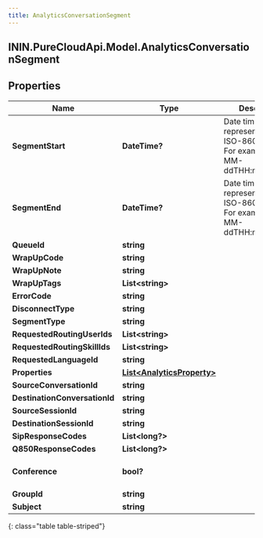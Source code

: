 ```yaml
---
title: AnalyticsConversationSegment
---
```

## ININ.PureCloudApi.Model.AnalyticsConversationSegment

## Properties

|Name | Type | Description | Notes|
|------------ | ------------- | ------------- | -------------|
| **SegmentStart** | **DateTime?** | Date time is represented as an ISO-8601 string. For example: yyyy-MM-ddTHH:mm:ss.SSSZ | [optional] |
| **SegmentEnd** | **DateTime?** | Date time is represented as an ISO-8601 string. For example: yyyy-MM-ddTHH:mm:ss.SSSZ | [optional] |
| **QueueId** | **string** |  | [optional] |
| **WrapUpCode** | **string** |  | [optional] |
| **WrapUpNote** | **string** |  | [optional] |
| **WrapUpTags** | **List&lt;string&gt;** |  | [optional] |
| **ErrorCode** | **string** |  | [optional] |
| **DisconnectType** | **string** |  | [optional] |
| **SegmentType** | **string** |  | [optional] |
| **RequestedRoutingUserIds** | **List&lt;string&gt;** |  | [optional] |
| **RequestedRoutingSkillIds** | **List&lt;string&gt;** |  | [optional] |
| **RequestedLanguageId** | **string** |  | [optional] |
| **Properties** | [**List&lt;AnalyticsProperty&gt;**](AnalyticsProperty.html) |  | [optional] |
| **SourceConversationId** | **string** |  | [optional] |
| **DestinationConversationId** | **string** |  | [optional] |
| **SourceSessionId** | **string** |  | [optional] |
| **DestinationSessionId** | **string** |  | [optional] |
| **SipResponseCodes** | **List&lt;long?&gt;** |  | [optional] |
| **Q850ResponseCodes** | **List&lt;long?&gt;** |  | [optional] |
| **Conference** | **bool?** |  | [optional] [default to false]|
| **GroupId** | **string** |  | [optional] |
| **Subject** | **string** |  | [optional] |
{: class="table table-striped"}


